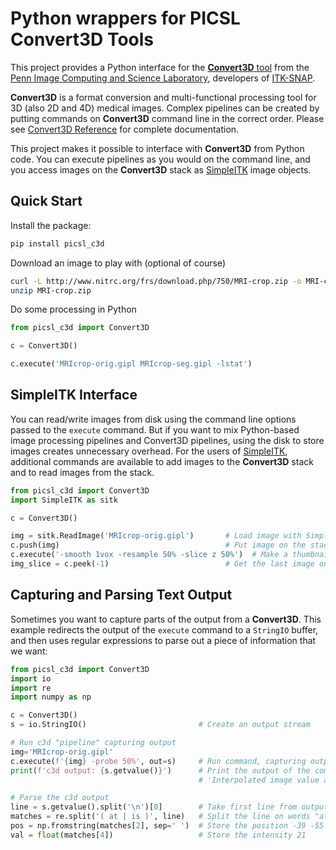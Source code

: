 Python wrappers for PICSL Convert3D Tools
=========================================

This project provides a Python interface for the [**Convert3D** tool](http://www.itksnap.org/pmwiki/pmwiki.php?n=Convert3D.Convert3D) from the [Penn Image Computing and Science Laboratory](picsl.upenn.edu), developers of [ITK-SNAP](itksnap.org).

**Convert3D** is a format conversion and multi-functional processing tool for 3D (also 2D and 4D) medical images. Complex pipelines can be created by putting commands on **Convert3D** command line in the correct order. Please see [Convert3D Reference](https://github.com/pyushkevich/c3d/blob/master/doc/c3d.md) for complete documentation.

This project makes it possible to interface with **Convert3D** from Python code. You can execute pipelines as you would on the command line, and you access images on the **Convert3D** stack as [SimpleITK](https://simpleitk.org/) image objects.

Quick Start
-----------
Install the package:

```sh
pip install picsl_c3d
```

Download an image to play with (optional of course)

```sh
curl -L http://www.nitrc.org/frs/download.php/750/MRI-crop.zip -o MRI-crop.zip
unzip MRI-crop.zip
```

Do some processing in Python

```python
from picsl_c3d import Convert3D

c = Convert3D()

c.execute('MRIcrop-orig.gipl MRIcrop-seg.gipl -lstat')
```

SimpleITK Interface
-------------------
You can read/write images from disk using the command line options passed to the `execute` command. But if you want to mix Python-based image processing pipelines and Convert3D pipelines, using the disk to store images creates unnecessary overhead. For the users of [SimpleITK](https://simpleitk.org/), additional commands are available to add images to the **Convert3D** stack and to read images from the stack.

```python
from picsl_c3d import Convert3D
import SimpleITK as sitk

c = Convert3D()

img = sitk.ReadImage('MRIcrop-orig.gipl')       # Load image with SimpleITK
c.push(img)                                     # Put image on the stack
c.execute('-smooth 1vox -resample 50% -slice z 50%')  # Make a thumbnail
img_slice = c.peek(-1)                          # Get the last image on the stack
```

Capturing and Parsing Text Output
---------------------------------
Sometimes you want to capture parts of the output from a **Convert3D**. This example redirects the output of the `execute` command to a `StringIO` buffer, and then uses regular expressions to parse out a piece of information that we want:

```python
from picsl_c3d import Convert3D
import io
import re
import numpy as np

c = Convert3D()
s = io.StringIO()                         # Create an output stream

# Run c3d "pipeline" capturing output
img='MRIcrop-orig.gipl'
c.execute(f'{img} -probe 50%', out=s)     # Run command, capturing output to s
print(f'c3d output: {s.getvalue()}')      # Print the output of the command, returns
                                          # 'Interpolated image value at -39 -55 32 is 21'

# Parse the c3d output
line = s.getvalue().split('\n')[0]        # Take first line from output
matches = re.split('( at | is )', line)   # Split the line on words "at" and "is"
pos = np.fromstring(matches[2], sep=' ')  # Store the position -39 -55 32 as Numpy array
val = float(matches[4])                   # Store the intensity 21
```
